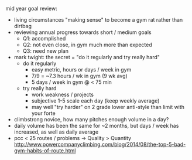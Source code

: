 mid year goal review:

- living circumstances "making sense" to become a gym rat rather than dirtbag
- reviewing annual progress towards short / medium goals 
  - Q1:  accomplished
  - Q2:  not even close, in gym much more than expected
  - Q3:  need new plan
- mark twight:  the secret = "do it regularly and try really hard"
  - do it regularly
    - easy metric, hours or days / week in gym
    - 7/9 = ~7.3 hours / wk in gym (9 wk avg)
    - 5 days / week in gym @ < 75 min
  - try really hard
    - work weakness / projects
    - subjective 1-5 scale each day (keep weekly average)
    - may well "try harder" on 2 grade lower anti-style than limit with your forte
- climbstrong novice, how many pitches enough volume in a day?
- daily volume has been the same for ~2 months, but days / week has increased, as well as daily average
- pcc < 25 routes / problems -> Quality > Quantity
http://www.powercompanyclimbing.com/blog/2014/08/the-top-5-bad-gym-habits-of-route.html

